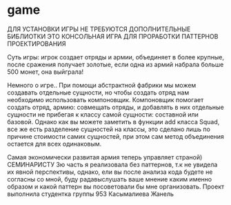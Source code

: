 # game
ДЛЯ УСТАНОВКИ ИГРЫ НЕ ТРЕБУЮТСЯ ДОПОЛНИТЕЛЬНЫЕ БИБЛИОТКИ
ЭТО КОНСОЛЬНАЯ ИГРА ДЛЯ ПРОРАБОТКИ ПАТТЕРНОВ ПРОЕКТИРОВАНИЯ

Суть игры: игрок создает отряды и армии, объединяет в более крупные, после сражения получает золотые, если одна из армий набрала больше 500 монет, она выйграла!

Немного о игре..
При помощи абстрактной фабрики мы можем создавать отдельные сущности, но чтобы создать отряд нам необходимо использовать компоновщик.
Компоновщик помогает создать отряд, армию: совмещать отряды,  и добавлять в них отдельные сущности не прибегая к классу самой сущности: составной или базовoй.
Однако как вы можете заметить в функции add класса Squad, все же есть разделение сущностей на классы, это сделано лишь по причине стоимости самих сущностей, при этом сам метод объединения остается для всех одинаковым.

Самая экономически развитая армия теперь управляет страной)
СЕМИНАРИСТУ
3ю часть я реализовала без паттернов, т.к не увидела их явной перспективы, однако, ели вы после анализа кода будете не согласны со мной,
буду радавыслушать ваше мнение каким именно образом и какой паттерн вы посоветовали бы мне организовать.
Проект выполнила студентка группы 953 Касымалиева Жанель

